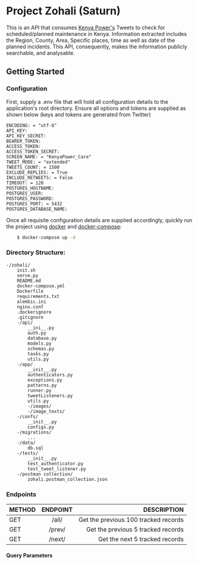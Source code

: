 # Project Zohali (Saturn)

This is an API that consumes [Kenya Power's](https://twitter.com/KenyaPower_Care) Tweets to check for scheduled/planned maintenance in Kenya.
Information extracted includes the Region, County, Area, Specific places, time as well as date of the planned incidents.
This API, consequently, makes the information publicly searchable, and analysable.

## Getting Started

### Configuration

First, supply a .env file that will hold all configuration details to the application's root directory. Ensure all options and tokens are supplied as shown below (keys and tokens are generated from Twitter)

    ENCODING: = "utf-8"
    API_KEY:
    API_KEY_SECRET:
    BEARER_TOKEN:
    ACCESS_TOKEN:
    ACCESS_TOKEN_SECRET:
    SCREEN_NAME: = "KenyaPower_Care"
    TWEET_MODE: = "extended"
    TWEETS_COUNT: = 1500
    EXCLUDE_REPLIES: = True
    INCLUDE_RETWEETS: = False
    TIMEOUT: = 120
    POSTGRES_HOSTNAME:
    POSTGRES_USER:
    POSTGRES_PASSWORD:
    POSTGRES_PORT: = 5432
    POSTGRES_DATABASE_NAME:

Once all requisite configuration details are supplied accordingly, quickly run the project using [docker](https://www.docker.com/) and
[docker-compose](https://docs.docker.com/compose/):

```bash
    $ docker-compose up -d
```

### Directory Structure:

    -/zohali/
        init.sh
        serve.py
        README.md
        docker-compose.yml
        Dockerfile
        requirements.txt
        alembic.ini
        nginx.conf
        .dockerignore
        .gitignore
        -/api/
            __ini__.py
            auth.py
            database.py
            models.py
            schemas.py
            tasks.py
            utils.py
        -/app/
            __init__.py
            authenticators.py
            exceptions.py
            patterns.py
            runner.py
            tweetListeners.py
            utils.py
            -/images/
            -/image_texts/
        -/confs/
            __init__.py
            configs.py
        -/migrations/
            ...
        -/data/
            db.sql
        -/tests/
            __init__.py
            test_authenticator.py
            test_tweet_listener.py
        -/postman collection/
            zohali.postman_collection.json

### Endpoints

| METHOD | ENDPOINT |                          DESCRIPTION |
|--------|:--------:|-------------------------------------:|
| GET    |  /all/   | Get the previous 100 tracked records |
| GET    |  /prev/  |   Get the previous 5 tracked records |
| GET    |  /next/  |       Get the next 5 tracked records |


#### Query Parameters

